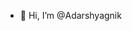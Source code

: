 - 👋 Hi, I’m @Adarshyagnik

<!---
Adarshyagnik/Adarshyagnik is a ✨ special ✨ repository because its `README.md` (this file) appears on your GitHub profile.
You can click the Preview link to take a look at your changes.
--->
